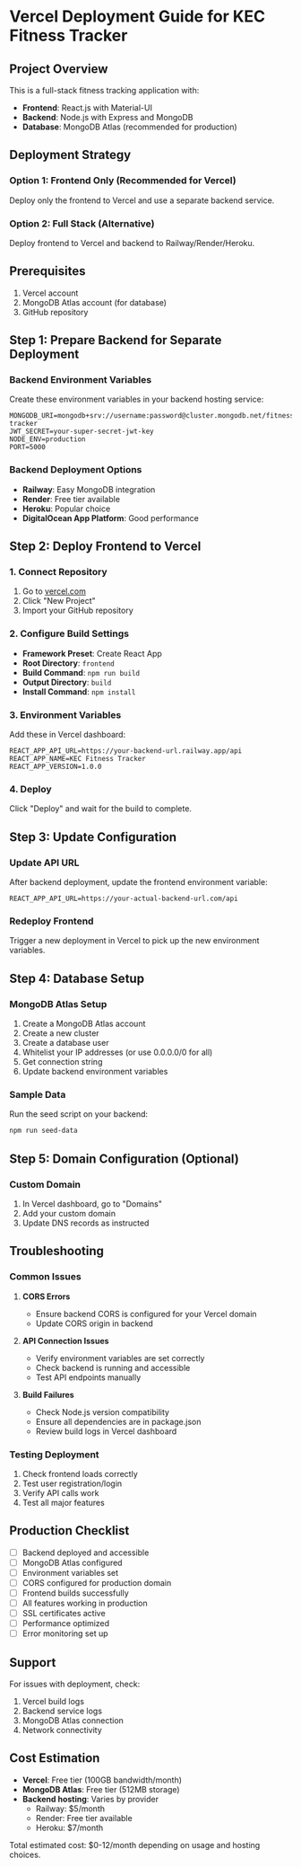 # Vercel Deployment Guide for KEC Fitness Tracker

## Project Overview
This is a full-stack fitness tracking application with:
- **Frontend**: React.js with Material-UI
- **Backend**: Node.js with Express and MongoDB
- **Database**: MongoDB Atlas (recommended for production)

## Deployment Strategy

### Option 1: Frontend Only (Recommended for Vercel)
Deploy only the frontend to Vercel and use a separate backend service.

### Option 2: Full Stack (Alternative)
Deploy frontend to Vercel and backend to Railway/Render/Heroku.

## Prerequisites
1. Vercel account
2. MongoDB Atlas account (for database)
3. GitHub repository

## Step 1: Prepare Backend for Separate Deployment

### Backend Environment Variables
Create these environment variables in your backend hosting service:

```env
MONGODB_URI=mongodb+srv://username:password@cluster.mongodb.net/fitness-tracker
JWT_SECRET=your-super-secret-jwt-key
NODE_ENV=production
PORT=5000
```

### Backend Deployment Options
- **Railway**: Easy MongoDB integration
- **Render**: Free tier available
- **Heroku**: Popular choice
- **DigitalOcean App Platform**: Good performance

## Step 2: Deploy Frontend to Vercel

### 1. Connect Repository
1. Go to [vercel.com](https://vercel.com)
2. Click "New Project"
3. Import your GitHub repository

### 2. Configure Build Settings
- **Framework Preset**: Create React App
- **Root Directory**: `frontend`
- **Build Command**: `npm run build`
- **Output Directory**: `build`
- **Install Command**: `npm install`

### 3. Environment Variables
Add these in Vercel dashboard:

```env
REACT_APP_API_URL=https://your-backend-url.railway.app/api
REACT_APP_NAME=KEC Fitness Tracker
REACT_APP_VERSION=1.0.0
```

### 4. Deploy
Click "Deploy" and wait for the build to complete.

## Step 3: Update Configuration

### Update API URL
After backend deployment, update the frontend environment variable:
```env
REACT_APP_API_URL=https://your-actual-backend-url.com/api
```

### Redeploy Frontend
Trigger a new deployment in Vercel to pick up the new environment variables.

## Step 4: Database Setup

### MongoDB Atlas Setup
1. Create a MongoDB Atlas account
2. Create a new cluster
3. Create a database user
4. Whitelist your IP addresses (or use 0.0.0.0/0 for all)
5. Get connection string
6. Update backend environment variables

### Sample Data
Run the seed script on your backend:
```bash
npm run seed-data
```

## Step 5: Domain Configuration (Optional)

### Custom Domain
1. In Vercel dashboard, go to "Domains"
2. Add your custom domain
3. Update DNS records as instructed

## Troubleshooting

### Common Issues

1. **CORS Errors**
   - Ensure backend CORS is configured for your Vercel domain
   - Update CORS origin in backend

2. **API Connection Issues**
   - Verify environment variables are set correctly
   - Check backend is running and accessible
   - Test API endpoints manually

3. **Build Failures**
   - Check Node.js version compatibility
   - Ensure all dependencies are in package.json
   - Review build logs in Vercel dashboard

### Testing Deployment
1. Check frontend loads correctly
2. Test user registration/login
3. Verify API calls work
4. Test all major features

## Production Checklist

- [ ] Backend deployed and accessible
- [ ] MongoDB Atlas configured
- [ ] Environment variables set
- [ ] CORS configured for production domain
- [ ] Frontend builds successfully
- [ ] All features working in production
- [ ] SSL certificates active
- [ ] Performance optimized
- [ ] Error monitoring set up

## Support
For issues with deployment, check:
1. Vercel build logs
2. Backend service logs
3. MongoDB Atlas connection
4. Network connectivity

## Cost Estimation
- **Vercel**: Free tier (100GB bandwidth/month)
- **MongoDB Atlas**: Free tier (512MB storage)
- **Backend hosting**: Varies by provider
  - Railway: $5/month
  - Render: Free tier available
  - Heroku: $7/month

Total estimated cost: $0-12/month depending on usage and hosting choices.
